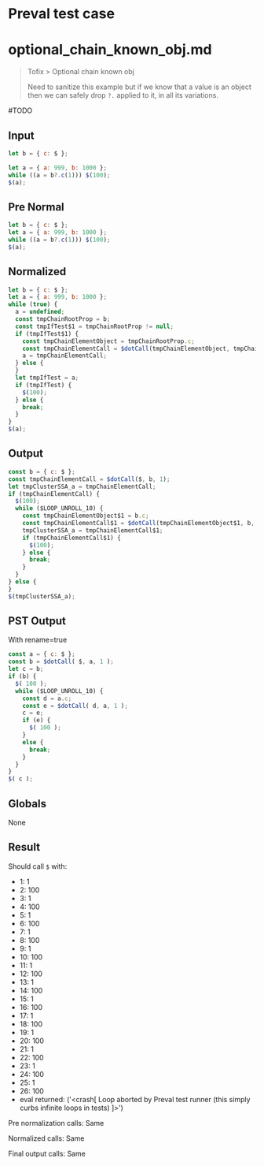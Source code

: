 # Preval test case

# optional_chain_known_obj.md

> Tofix > Optional chain known obj
>
> Need to sanitize this example but if we know that a value is an object
> then we can safely drop `?.` applied to it, in all its variations.

#TODO

## Input

`````js filename=intro
let b = { c: $ };

let a = { a: 999, b: 1000 };
while ((a = b?.c(1))) $(100);
$(a);
`````

## Pre Normal


`````js filename=intro
let b = { c: $ };
let a = { a: 999, b: 1000 };
while ((a = b?.c(1))) $(100);
$(a);
`````

## Normalized


`````js filename=intro
let b = { c: $ };
let a = { a: 999, b: 1000 };
while (true) {
  a = undefined;
  const tmpChainRootProp = b;
  const tmpIfTest$1 = tmpChainRootProp != null;
  if (tmpIfTest$1) {
    const tmpChainElementObject = tmpChainRootProp.c;
    const tmpChainElementCall = $dotCall(tmpChainElementObject, tmpChainRootProp, 1);
    a = tmpChainElementCall;
  } else {
  }
  let tmpIfTest = a;
  if (tmpIfTest) {
    $(100);
  } else {
    break;
  }
}
$(a);
`````

## Output


`````js filename=intro
const b = { c: $ };
const tmpChainElementCall = $dotCall($, b, 1);
let tmpClusterSSA_a = tmpChainElementCall;
if (tmpChainElementCall) {
  $(100);
  while ($LOOP_UNROLL_10) {
    const tmpChainElementObject$1 = b.c;
    const tmpChainElementCall$1 = $dotCall(tmpChainElementObject$1, b, 1);
    tmpClusterSSA_a = tmpChainElementCall$1;
    if (tmpChainElementCall$1) {
      $(100);
    } else {
      break;
    }
  }
} else {
}
$(tmpClusterSSA_a);
`````

## PST Output

With rename=true

`````js filename=intro
const a = { c: $ };
const b = $dotCall( $, a, 1 );
let c = b;
if (b) {
  $( 100 );
  while ($LOOP_UNROLL_10) {
    const d = a.c;
    const e = $dotCall( d, a, 1 );
    c = e;
    if (e) {
      $( 100 );
    }
    else {
      break;
    }
  }
}
$( c );
`````

## Globals

None

## Result

Should call `$` with:
 - 1: 1
 - 2: 100
 - 3: 1
 - 4: 100
 - 5: 1
 - 6: 100
 - 7: 1
 - 8: 100
 - 9: 1
 - 10: 100
 - 11: 1
 - 12: 100
 - 13: 1
 - 14: 100
 - 15: 1
 - 16: 100
 - 17: 1
 - 18: 100
 - 19: 1
 - 20: 100
 - 21: 1
 - 22: 100
 - 23: 1
 - 24: 100
 - 25: 1
 - 26: 100
 - eval returned: ('<crash[ Loop aborted by Preval test runner (this simply curbs infinite loops in tests) ]>')

Pre normalization calls: Same

Normalized calls: Same

Final output calls: Same
